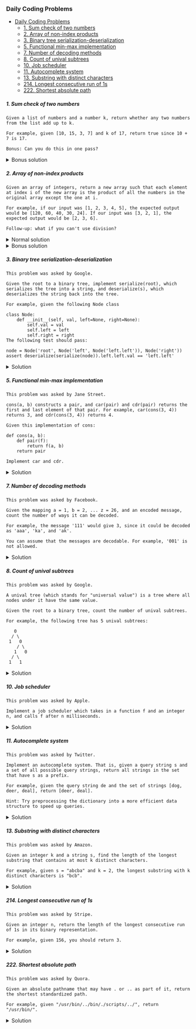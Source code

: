 ### Daily Coding Problems

- [Daily Coding Problems](#daily-coding-problems)
    + [1. Sum check of two numbers](#1-sum-check-of-two-numbers)
    + [2. Array of non-index products](#2-array-of-non-index-products)
    + [3. Binary tree serialization-deserialization](#3-binary-tree-serialization-deserialization)
    + [5. Functional min-max implementation](#5-functional-min-max-implementation)
    + [7. Number of decoding methods](#7-number-of-decoding-methods)
    + [8. Count of unival subtrees](#8-count-of-unival-subtrees)
    + [10. Job scheduler](#10-job-scheduler)
    + [11. Autocomplete system](#11-autocomplete-system)
    + [13. Substring with distinct characters](#13-substring-with-distinct-characters)
    + [214. Longest consecutive run of 1s](#214-longest-consecutive-run-of-1s)
    + [222. Shortest absolute path](#222-shortest-absolute-path)

##### 1. Sum check of two numbers 

~~~~
Given a list of numbers and a number k, return whether any two numbers from the list add up to k.

For example, given [10, 15, 3, 7] and k of 17, return true since 10 + 7 is 17.

Bonus: Can you do this in one pass?
~~~~

<details>
<summary>Bonus solution</summary>

````java
public static boolean solution(int[] numbers, int k) {
    HashSet<Integer> reminders = new HashSet<>();
    for (int number : numbers) {
        if (reminders.contains(number)) {
            return true;
        } else if (number < k) {
            reminders.add(k - number);
        }
    }
    return false;
}
````
</details>

##### 2. Array of non-index products

~~~~
Given an array of integers, return a new array such that each element at index i of the new array is the product of all the numbers in the original array except the one at i.
      
For example, if our input was [1, 2, 3, 4, 5], the expected output would be [120, 60, 40, 30, 24]. If our input was [3, 2, 1], the expected output would be [2, 3, 6].
      
Follow-up: what if you can't use division?
~~~~

<details>
<summary>Normal solution</summary>

````java
public static int[] solution2_1(int[] numbers) {
    int product = Arrays.stream(numbers)
            .reduce(1, (number1, number2) -> number1 * number2);
    int[] result = new int[numbers.length];
    for (int i = 0; i < numbers.length; i++) {
        result[i] = product / numbers[i];
    }
    return result;
}
````
</details>

<details>
<summary>Bonus solution</summary>

````java
public static int[] solution2_2(int[] numbers) {
    int leftProduct = 1;
    int[] result = new int[numbers.length];
    for (int i = 0; i < numbers.length; i++) {
        int rightProduct = Arrays.stream(numbers)
                .skip(i + 1)
                .reduce(1, (number1, number2) -> number1 * number2);
        result[i] = leftProduct * rightProduct;
        leftProduct *= numbers[i];
    }
    return result;
}
````
</details>

##### 3. Binary tree serialization-deserialization

~~~~
This problem was asked by Google.

Given the root to a binary tree, implement serialize(root), which serializes the tree into a string, and deserialize(s), which deserializes the string back into the tree.

For example, given the following Node class

class Node:
    def __init__(self, val, left=None, right=None):
        self.val = val
        self.left = left
        self.right = right
The following test should pass:

node = Node('root', Node('left', Node('left.left')), Node('right'))
assert deserialize(serialize(node)).left.left.val == 'left.left'
~~~~

<details>
<summary>Solution</summary>

````java
public class Node<T> {

    private T value;
    private Node<T> left;
    private Node<T> right;

    public Node(T value, Node<T> left, Node<T> right) {
        this.value = value;
        this.left = left;
        this.right = right;
    }

    public Node(T value) {
        this(value, null, null);
    }

    private Node() {}

    public T getValue() {
        return value;
    }

    public Node<T> getLeft() {
        return left;
    }

    public Node<T> getRight() {
        return right;
    }

    public String serialize() {
        return serialize(this, "");
    }

    private String serialize(Node<T> node, String string) {
        if (node != null && node.value != null) {
            return String.format("%s%s-%s%s", string, node.value.toString(), serialize(node.left, string), serialize(node.right, string));
        }
        return string + "null-";
    }

    public static <T> Node<T> deserialize(String string) {
        Node<T> node = new Node<>();
        deserialize(string, node);
        return node;
    }

    private static <T> String deserialize(String string, Node<T> node) {
        int delimiterIndex = string.indexOf('-');
        if (delimiterIndex == -1) {
            return "";
        }
        String value = string.substring(0, delimiterIndex);
        if (value.equals("null")) {
            return string.substring(delimiterIndex + 1);
        }
        node.value = (T) value;
        node.left = new Node<>();
        node.right = new Node<>();
        string = deserialize(string.substring(delimiterIndex + 1), node.left);
        string = deserialize(string, node.right);
        return string;
    }
}
````
</details>

##### 5. Functional min-max implementation

~~~~
This problem was asked by Jane Street.

cons(a, b) constructs a pair, and car(pair) and cdr(pair) returns the first and last element of that pair. For example, car(cons(3, 4)) returns 3, and cdr(cons(3, 4)) returns 4.

Given this implementation of cons:

def cons(a, b):
    def pair(f):
        return f(a, b)
    return pair
    
Implement car and cdr.
~~~~

<details>
<summary>Solution</summary>

````java
public static Function<BiFunction<Integer, Integer, Integer>, Integer> cons(int a, int b) {
    return f -> f.apply(a, b);
}

public static int car(Function<BiFunction<Integer, Integer, Integer>, Integer> pair) {
    return pair.apply(Math::min);
}

public static int cdr(Function<BiFunction<Integer, Integer, Integer>, Integer> pair) {
    return pair.apply(Math::max);
}
````
</details>

##### 7. Number of decoding methods

~~~~
This problem was asked by Facebook.

Given the mapping a = 1, b = 2, ... z = 26, and an encoded message, count the number of ways it can be decoded.

For example, the message '111' would give 3, since it could be decoded as 'aaa', 'ka', and 'ak'.

You can assume that the messages are decodable. For example, '001' is not allowed.
~~~~

<details>
<summary>Solution</summary>

````java
public static int solution7(String message) {
    if (message.indexOf('0') != -1) {
        throw new IllegalArgumentException("Zero is not allowed in the message content!");
    }
    if (message.length() <= 1) {
        return 1;
    } else {
        return Integer.parseInt(message.substring(0, 2)) <= 26
                ? solution7(message.substring(1)) + solution7(message.substring(2))
                : solution7(message.substring(1));
    }
}
````
</details>

##### 8. Count of unival subtrees

~~~~
This problem was asked by Google.

A unival tree (which stands for "universal value") is a tree where all nodes under it have the same value.

Given the root to a binary tree, count the number of unival subtrees.

For example, the following tree has 5 unival subtrees:

   0
  / \
 1   0
    / \
   1   0
  / \
 1   1
~~~~

<details>
<summary>Solution</summary>

````java
public int getNumberOfUnivalSubtrees() {
    return getNumberOfUnivalSubtrees(this).getKey();
}

private Pair<Integer, T> getNumberOfUnivalSubtrees(Node<T> node) {
    int total = 0;
    boolean isValueSame = true;
    if (node.left != null) {
        Pair<Integer, T> leftResult = getNumberOfUnivalSubtrees(node.left);
        isValueSame = leftResult.getValue() == node.value;
        total += leftResult.getKey();
    }
    if (node.right != null) {
        Pair<Integer, T> rightResult = getNumberOfUnivalSubtrees(node.right);
        isValueSame = isValueSame && rightResult.getValue() == node.value;
        total += rightResult.getKey();
    }
    total += isValueSame ? 1 : 0;
    return new Pair<>(total, isValueSame ? node.value : null);
}
````
</details>

##### 10. Job scheduler

~~~~
This problem was asked by Apple.

Implement a job scheduler which takes in a function f and an integer n, and calls f after n milliseconds.
~~~~

<details>
<summary>Solution</summary>

````java
public static void solution10(Runnable f, int n) {
    try {
        TimeUnit.MILLISECONDS.sleep(n);
        f.run();
    } catch (InterruptedException e) {
        System.out.println("Execution error: " + e.getMessage());
    }
}
````

</details>

##### 11. Autocomplete system

~~~~
This problem was asked by Twitter.

Implement an autocomplete system. That is, given a query string s and a set of all possible query strings, return all strings in the set that have s as a prefix.

For example, given the query string de and the set of strings [dog, deer, deal], return [deer, deal].

Hint: Try preprocessing the dictionary into a more efficient data structure to speed up queries.
~~~~

<details>
<summary>Solution</summary>

````java
public static String[] solution11(String s, String[] queryStrings) {
    return Arrays.stream(queryStrings)
            .filter(str -> str.startsWith(s))
            .toArray(String[]::new);
}
````

</details>

##### 13. Substring with distinct characters

~~~~
This problem was asked by Amazon.

Given an integer k and a string s, find the length of the longest substring that contains at most k distinct characters.

For example, given s = "abcba" and k = 2, the longest substring with k distinct characters is "bcb".
~~~~

<details>
<summary>Solution</summary>

````java
public static String solution13(int k, String s) {
    String result = "";
    StringBuilder substr = new StringBuilder();
    for (int i = 0; i < s.length(); i++) {
        int distinctCharCount = 0;
        int j = i;
        while (distinctCharCount != -1 && j < s.length()) {
            char charAt = s.charAt(j);
            if (substr.toString().contains(s.substring(j, j + 1))) {
                substr.append(charAt);
            } else if (distinctCharCount < k) {
                substr.append(charAt);
                distinctCharCount++;
            } else {
                substr.delete(0, substr.length());
                distinctCharCount = -1;
            }
            if (substr.length() > result.length()) {
                result = substr.toString();
            }
            ++j;
        }
    }
    return result;
}
````

</details>

##### 214. Longest consecutive run of 1s

~~~~
This problem was asked by Stripe.

Given an integer n, return the length of the longest consecutive run of 1s in its binary representation.

For example, given 156, you should return 3.
~~~~

<details>
<summary>Solution</summary>

````java
public static int solution214(int number) {
    int max = 0;
    int repetitions = 0;
    while (number != 0) {
        if (number % 2 == 1) {
            number--;
            repetitions++;
        } else {
            repetitions = 0;
        }
        if (repetitions > max) {
            max = repetitions;
        }
        number /= 2;
    }
    return max;
}
````

</details>

##### 222. Shortest absolute path

~~~~
This problem was asked by Quora.

Given an absolute pathname that may have . or .. as part of it, return the shortest standardized path.

For example, given "/usr/bin/../bin/./scripts/../", return "/usr/bin/".
~~~~

<details>
<summary>Solution</summary>

````java
public static String solution222(String path) {
    Stack<String> tokens = new Stack<>();
    for (String token : path.split("/")) {
        if (token.equals("..")) {
            tokens.pop();
        } else if (!token.equals(".")) {
            tokens.push(token);
        }
    }
    return tokens.stream().collect(Collectors.joining("/", "", "/"));
}
````

</details>